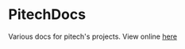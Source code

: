 # PitechDocs
Various docs for pitech's projects. View online [here](https://pitechdocs.readthedocs.io/en/latest/)
